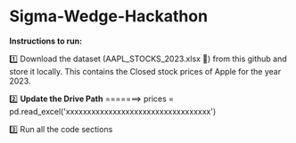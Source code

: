 # Sigma-Wedge-Hackathon


**Instructions to run:**

1️⃣ Download the dataset (AAPL_STOCKS_2023.xlsx 🔗) from this github and store it locally. This contains the Closed stock prices of Apple for the year 2023.

2️⃣ **Update the Drive Path**
    =======>   prices = pd.read_excel('xxxxxxxxxxxxxxxxxxxxxxxxxxxxxxxxxx')

3️⃣ Run all the code sections
